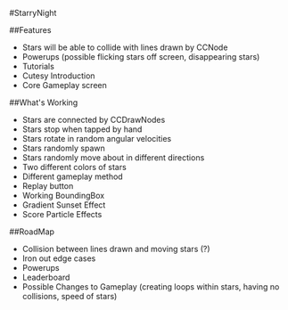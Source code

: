 #StarryNight

##Features

* Stars will be able to collide with lines drawn by CCNode
* Powerups (possible flicking stars off screen, disappearing stars)
* Tutorials
* Cutesy Introduction
* Core Gameplay screen


##What's Working

* Stars are connected by CCDrawNodes
* Stars stop when tapped by hand
* Stars rotate in random angular velocities
* Stars randomly spawn
* Stars randomly move about in different directions
* Two different colors of stars
* Different gameplay method
* Replay button
* Working BoundingBox
* Gradient Sunset Effect
* Score Particle Effects

##RoadMap

* Collision between lines drawn and moving stars (?)
* Iron out edge cases
* Powerups
* Leaderboard
* Possible Changes to Gameplay (creating loops within stars, having no collisions, speed of stars)
